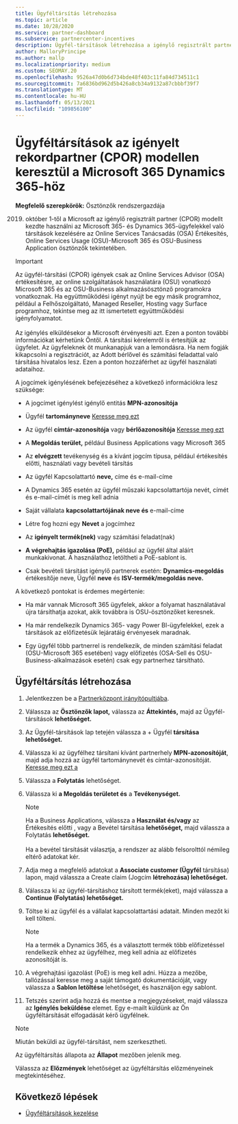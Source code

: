 ```yaml
---
title: Ügyféltársítás létrehozása
ms.topic: article
ms.date: 10/28/2020
ms.service: partner-dashboard
ms.subservice: partnercenter-incentives
description: Ügyfél-társítások létrehozása a igénylő regisztrált partner (CPOR) modellel. Segít a Dynamics 365-ügyfelek értékesítésének, használatának és Microsoft 365 & kezelésében.
author: MalloryPrincipe
ms.author: mallp
ms.localizationpriority: medium
ms.custom: SEOMAY.20
ms.openlocfilehash: 9526a47d0b6d734bde48f403c11fa84d734511c1
ms.sourcegitcommit: 7a6836bd962d5b426a8cb34a9132a87cbbbf39f7
ms.translationtype: MT
ms.contentlocale: hu-HU
ms.lasthandoff: 05/13/2021
ms.locfileid: "109856100"
---
```

# <a name="customer-associations-via-the-claimed-partner-of-record-cpor-model-for-microsoft-365-and-dynamics-365"></a>Ügyféltársítások az igényelt rekordpartner (CPOR) modellen keresztül a Microsoft 365 Dynamics 365-höz


**Megfelelő szerepkörök:** Ösztönzők rendszergazdája

2019. október 1-től a Microsoft az igénylő regisztrált partner (CPOR) modellt kezdte használni az Microsoft 365- és Dynamics 365-ügyfelekkel való társítások kezelésére az Online Services Tanácsadás (OSA) Értékesítés, Online Services Usage (OSU)-Microsoft 365 és OSU-Business Application ösztönzők tekintetében.

>[!Important]
> Az ügyfél-társítási (CPOR) igények csak az Online Services Advisor (OSA) értékesítésre, az online szolgáltatások használatára (OSU) vonatkozó Microsoft 365 és az OSU-Business alkalmazásösztönző programokra vonatkoznak. Ha együttműködési igényt nyújt be egy másik programhoz, például a Felhőszolgáltató, Managed Reseller, Hosting vagy Surface programhoz, tekintse meg az itt ismertetett együttműködési igényfolyamatot. <br><br>Az igénylés elküldésekor a Microsoft érvényesíti azt. Ezen a ponton további információkat kérhetünk Öntől. A társítási kérelemről is értesítjük az ügyfelet. Az ügyfeleknek öt munkanapjuk van a lemondásra. Ha nem fogják kikapcsolni a regisztrációt, az Adott bérlővel és számítási feladattal való társítása hivatalos lesz. Ezen a ponton hozzáférhet az ügyfél használati adataihoz. 

A jogcímek igénylésének befejezéséhez a következő információkra lesz szüksége:

- A jogcímet igénylést igénylő entitás **MPN-azonosítója**

- Ügyfél **tartományneve** [Keresse meg ezt](find-ids-and-domain-names.md)

- Az ügyfél **címtár-azonosítója** vagy **bérlőazonosítója** [Keresse meg ezt](find-ids-and-domain-names.md)

- A **Megoldás terület,** például Business Applications vagy Microsoft 365

- Az **elvégzett** tevékenység és a kívánt jogcím típusa, például értékesítés előtti, használati vagy bevételi társítás

- Az ügyfél Kapcsolattartó **neve,** címe és e-mail-címe

- A Dynamics 365 esetén az ügyfél műszaki  kapcsolattartója nevét, címét és e-mail-címét is meg kell adnia

- Saját vállalata **kapcsolattartójának neve és** e-mail-címe

- Létre fog hozni egy **Nevet** a jogcímhez

- Az **igényelt termék(nek)** vagy számítási feladat(nak)

- **A végrehajtás igazolása (PoE),** például az ügyfél által aláírt munkakivonat. A használathoz letöltheti a PoE-sablont is.

- Csak bevételi társítást igénylő partnerek esetén: **Dynamics-megoldás** értékesítője neve, Ügyfél **neve** és **ISV-termék/megoldás neve.** 

A következő pontokat is érdemes megértenie:

- Ha már vannak Microsoft 365 ügyfelek, akkor a folyamat használatával újra társíthatja azokat, akik továbbra is OSU-ösztönzőket keresnek.

- Ha már rendelkezik Dynamics 365- vagy Power BI-ügyfelekkel, ezek a társítások az előfizetésük lejáratáig érvényesek maradnak.

- Egy ügyfél több partnerrel is rendelkezik, de minden számítási feladat (OSU-Microsoft 365 esetében) vagy előfizetés (OSA-Sell és OSU-Business-alkalmazások esetén) csak egy partnerhez társítható.

## <a name="create-a-customer-association"></a>Ügyféltársítás létrehozása

1. Jelentkezzen be a [Partnerközpont irányítópultjába](https://partner.microsoft.com/dashboard/).

2. Válassza az **Ösztönzők lapot,** válassza az **Áttekintés,** majd az Ügyfél-társítások **lehetőséget.**

3. Az Ügyfél-társítások lap tetején válassza a + Ügyfél **társítása lehetőséget.**

4. Válassza ki az ügyfélhez társítani kívánt partnerhely **MPN-azonosítóját**, majd adja hozzá az ügyfél tartománynevét és címtár-azonosítóját. [Keresse meg ezt a](find-ids-and-domain-names.md)

5. Válassza a **Folytatás** lehetőséget.

6. Válassza ki **a Megoldás területet és** a **Tevékenységet.** 

   >[!Note]
   >
   >Ha a Business Applications, válassza a **Használat és/vagy** az Értékesítés előtti , vagy a Bevétel társítása **lehetőséget,** majd válassza a Folytatás **lehetőséget.** 
   <br><br>Ha a bevétel társítását választja, a rendszer az alább felsorolttól némileg eltérő adatokat kér.

7. Adja meg a megfelelő adatokat a **Associate customer (Ügyfél** társítása) lapon, majd válassza a Create claim (Jogcím **létrehozása) lehetőséget.**

8. Válassza ki az ügyfél-társításhoz társított termék(eket), majd válassza a **Continue (Folytatás) lehetőséget.**

9. Töltse ki az ügyfél és a vállalat kapcsolattartási adatait. Minden mezőt ki kell tölteni. 

   >[!NOTE]
   >Ha a termék a Dynamics 365, és a választott termék több előfizetéssel rendelkezik ehhez az ügyfélhez, meg kell adnia az előfizetés azonosítóját is.

10. A végrehajtási igazolást (PoE) is meg kell adni. Húzza a mezőbe, tallózással keresse meg a saját támogató dokumentációját, vagy válassza a **Sablon letöltése** lehetőséget, és használjon egy sablont. 

11. Tetszés szerint adja hozzá és mentse a megjegyzéseket, majd válassza az **Igénylés beküldése** elemet. Egy e-mailt küldünk az Ön ügyféltársítását elfogadását kérő ügyfélnek.

   >[!NOTE]
   >Miután beküldi az ügyfél-társítást, nem szerkesztheti.

Az ügyféltársítás állapota az **Állapot** mezőben jelenik meg.

Válassza az **Előzmények** lehetőséget az ügyféltársítás előzményeinek megtekintéséhez.

## <a name="next-steps"></a>Következő lépések

- [Ügyféltársítások kezelése](incentives-manage-customer-associations.md)